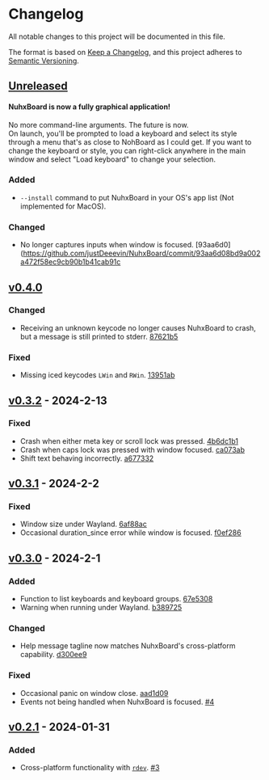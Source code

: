 # Changelog

All notable changes to this project will be documented in this file.

The format is based on [Keep a Changelog](https://keepachangelog.com/en/1.0.0/),
and this project adheres to [Semantic Versioning](https://semver.org/spec/v2.0.0.html).

## [Unreleased](https://github.com/justDeeevin/NuhxBoard/compare/v0.4.0...HEAD)

#### NuhxBoard is now a fully graphical application!

No more command-line arguments. The future is now.  
On launch, you'll be prompted to load a keyboard and select its style through a menu that's as close to NohBoard as I could get. If you want to change the keyboard or style, you can right-click anywhere in the main window and select "Load keyboard" to change your selection.

### Added

- `--install` command to put NuhxBoard in your OS's app list (Not implemented for MacOS).

### Changed

- No longer captures inputs when window is focused. [93aa6d0](https://github.com/justDeeevin/NuhxBoard/commit/93aa6d08bd9a002a472f58ec9cb90b1b41cab91c

## [v0.4.0](https://github.com/justDeeevin/NuhxBoard/releases/v0.4.0)

### Changed

- Receiving an unknown keycode no longer causes NuhxBoard to crash, but a message is still printed to stderr. [87621b5](https://github.com/justDeeevin/NuhxBoard/commit/87621b52b6c16978bce3cdef1b3808fca7f79668)

### Fixed

- Missing iced keycodes `LWin` and `RWin`. [13951ab](https://github.com/justDeeevin/NuhxBoard/commit/13951ab8190ce8f93b1372219a87d65262a74b77)

## [v0.3.2](https://github.com/justDeevin/NuhxBoard/releases/v0.3.2) - 2024-2-13

### Fixed

- Crash when either meta key or scroll lock was pressed. [4b6dc1b1](https://github.com/justDeeevin/NuhxBoard/commit/4b6dc1b17a4984a592457436dc2132727f28960a)
- Crash when caps lock was pressed with window focused. [ca073ab](https://github.com/justDeeevin/NuhxBoard/commit/ca073ab4739a75f974e153d6c8a8a029fa271b1b)
- Shift text behaving incorrectly. [a677332](https://github.com/justDeeevin/NuhxBoard/commit/a677332c34b92c7f935272dd041ec65bf3116c20)

## [v0.3.1](https://github.com/justDeevin/NuhxBoard/releases/v0.3.1) - 2024-2-2

### Fixed

- Window size under Wayland. [6af88ac](https://github.com/justDeevin/NuhxBoard/commit/6af88ac0ec2c390a60ce4f1a2648284dd271be9c)
- Occasional duration_since error while window is focused. [f0ef286](https://github.com/justDeevin/NuhxBoard/commit/f0ef286c50a18dec68cf8395c97c20f97799356a)

## [v0.3.0](https://github.com/justDeevin/NuhxBoard/releases/v0.3.0) - 2024-2-1

### Added

- Function to list keyboards and keyboard groups. [67e5308](https://github.com/justDeevin/NuhxBoard/commit/67e5308a3b7b76253bef1b7de5dd8d830190d35c)
- Warning when running under Wayland. [b389725](https://github.com/justDeevin/NuhxBoard/commit/b3897255979f55006802939eee9dab4bcc03c478)

### Changed

- Help message tagline now matches NuhxBoard's cross-platform capability. [d300ee9](https://github.com/justDeevin/NuhxBoard/commit/d300ee9f8902d8c745b47662c9319061c317b7e7)

### Fixed

- Occasional panic on window close. [aad1d09](https://github.com/justDeevin/NuhxBoard/commit/aad1d0997be01f58092feb43fcc81625b717c450)
- Events not being handled when NuhxBoard is focused. [#4](https://github.com/justDeevin/NuhxBoard/issues/4)

## [v0.2.1](https://github.com/thepyrotf2/nuhxboard/releases/v0.2.1) - 2024-01-31

### Added

- Cross-platform functionality with [`rdev`](https://crates.io/crates/rdev). [#3](https://github.com/thepyrotf2/nuhxboard/pull/3)
